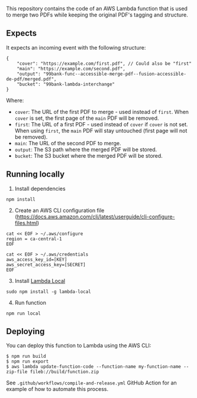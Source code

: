 This repository contains the code of an AWS Lambda function that is used to merge two PDFs while keeping the original PDF's tagging and structure.

## Expects

It expects an incoming event with the following structure:

```
{
    "cover": "https://example.com/first.pdf", // Could also be "first"
    "main": "https://example.com/second.pdf",
    "output": "99bank-func--accessible-merge-pdf--fusion-accessible-de-pdf/merged.pdf",
    "bucket": "99bank-lambda-interchange"
}
```

Where:
- `cover`: The URL of the first PDF to merge - used instead of `first`. When `cover` is set, the first page of the `main` PDF will be removed.
- `first`: The URL of a first PDF - used instead of `cover` if `cover` is not set. When using `first`, the `main` PDF will stay untouched (first page will not be removed).
- `main`: The URL of the second PDF to merge.
- `output`: The S3 path where the merged PDF will be stored.
- `bucket`: The S3 bucket where the merged PDF will be stored.


## Running locally

1. Install dependencies

`npm install`

2. Create an AWS CLI configuration file (https://docs.aws.amazon.com/cli/latest/userguide/cli-configure-files.html)

```
cat << EOF > ~/.aws/configure
region = ca-central-1
EOF

cat << EOF > ~/.aws/credentials
aws_access_key_id=[KEY]
aws_secret_access_key=[SECRET]
EOF
```

3. Install [Lambda Local](https://www.npmjs.com/package/lambda-local)

`sudo npm install -g lambda-local`

4. Run function

`npm run local`

## Deploying

You can deploy this function to Lambda using the AWS CLI:

```
$ npm run build
$ npm run export
$ aws lambda update-function-code --function-name my-function-name --zip-file fileb://build/function.zip
```

See `.github/workflows/compile-and-release.yml` GitHub Action for an example of how to automate this process.